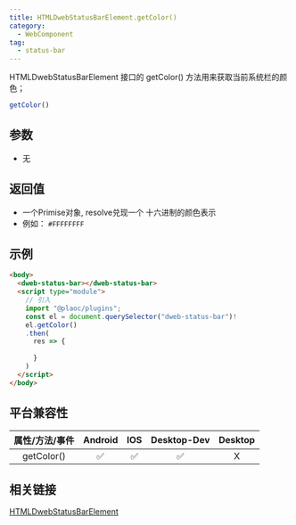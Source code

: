 ```yaml
---
title: HTMLDwebStatusBarElement.getColor()
category:
  - WebComponent
tag:
  - status-bar
---
```


HTMLDwebStatusBarElement 接口的 getColor() 方法用来获取当前系统栏的颜色；

```javascript
getColor()
```

## 参数

- 无

## 返回值
- 一个Primise对象, resolve兑现一个 十六进制的颜色表示
- 例如： `#FFFFFFFF`


## 示例
```html
<body>
  <dweb-status-bar></dweb-status-bar>
  <script type="module">
    // 引入
    import "@plaoc/plugins";
    const el = document.querySelector("dweb-status-bar")!
    el.getColor()
    .then(
      res => {
      
      }
    )
  </script>
</body>
```

## 平台兼容性
| 属性/方法/事件 | Android | IOS | Desktop-Dev | Desktop |
|:------------:|:-------:|:---:|:-----------:|:-------:|
| getColor()   | ✅      | ✅  | ✅          | X       |


## 相关链接
[HTMLDwebStatusBarElement](./index.md)
 